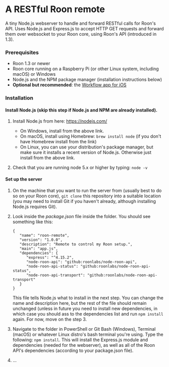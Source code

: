 # A RESTful Roon remote
A tiny Node.js webserver to handle and forward RESTful calls for Roon's API. Uses Node.js and Express.js to accept HTTP GET requests and forward them over websocket to your Roon core, using Roon's API (introduced in 1.3).

### Prerequisites
* Roon 1.3 or newer
* Roon core running on a Raspberry Pi (or other Linux system, including macOS) or Windows
* Node.js and the NPM package manager (installation instructions below)
* **Optional but recommended**: the [Workflow app for iOS](https://workflow.is/)

### Installation
#### Install Node.js (skip this step if Node.js and NPM are already installed).
1. Install Node.js from here: https://nodejs.com/

   * On Windows, install from the above link.
   * On macOS, install using Homebrew: `brew install node` (if you don't have Homebrew install from the link)
   * On Linux, you can use your distribution's package manager, but make sure it installs a recent version of Node.js. Otherwise just install from the above link.
   
2. Check that you are running node 5.x or higher by typing: `node -v`
#### Set up the server
1. On the machine that you want to run the server from (usually best to do so on your Roon core), `git clone` this repository into a suitable location (you may need to install Git if you haven't already, although installing Node.js requires Git).

2. Look inside the _package.json_ file inside the folder. You should see something like this:
   ```
   {
      "name": "roon-remote",
      "version": "1.0.0",
      "description": "Remote to control my Roon setup.",
      "main": "app.js",
      "dependencies": {
         "express": "^4.15.2",
         "node-roon-api": "github:roonlabs/node-roon-api",
         "node-roon-api-status": "github:roonlabs/node-roon-api-status",
         "node-roon-api-transport": "github:roonlabs/node-roon-api-transport"
      }
   }
   ```
   This file tells Node.js what to install in the next step. You can change the name and description here, but the rest of the file should remain unchanged (unless in future you need to install new dependencies, in which case you should ass to the dependencies list and run `npm install` again. For now, move on the step 3.

3. Navigate to the folder in PowerShell or Git Bash (Windows), Terminal (macOS) or whatever Linux distro's bash terminal you're using. Type the following: `npm install`. This will install the Express.js module and dependencies (needed for the webserver), as well as all of the Roon API's dependencies (according to your package.json file).

4. ...
